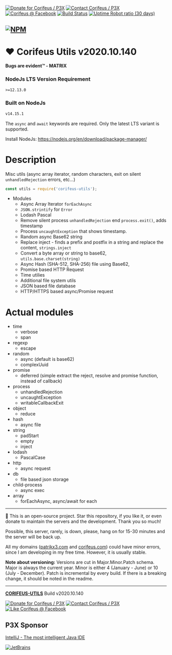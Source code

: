 [//]: #@corifeus-header

 

[![Donate for Corifeus / P3X](https://img.shields.io/badge/Donate-Corifeus-003087.svg)](https://paypal.me/patrikx3) [![Contact Corifeus / P3X](https://img.shields.io/badge/Contact-P3X-ff9900.svg)](https://www.patrikx3.com/en/front/contact) [![Corifeus @ Facebook](https://img.shields.io/badge/Facebook-Corifeus-3b5998.svg)](https://www.facebook.com/corifeus.software)  [![Build Status](https://api.travis-ci.com/patrikx3/corifeus-utils.svg?branch=master)](https://travis-ci.com/patrikx3/corifeus-utils)
[![Uptime Robot ratio (30 days)](https://img.shields.io/uptimerobot/ratio/m780749701-41bcade28c1ea8154eda7cca.svg)](https://uptimerobot.patrikx3.com/)




[![NPM](https://nodei.co/npm/corifeus-utils.png?downloads=true&downloadRank=true)](https://www.npmjs.com/package/corifeus-utils/)
---
# ❤️ Corifeus Utils v2020.10.140



**Bugs are evident™ - MATRIX️**
    

### NodeJs LTS Version Requirement
```txt
>=12.13.0
```

### Built on NodeJs
```txt
v14.15.1
```

The ```async``` and ```await``` keywords are required. Only the latest LTS variant is supported.

Install NodeJs:
https://nodejs.org/en/download/package-manager/



# Description

                        
[//]: #@corifeus-header:end

Misc utils (async array iterator, random characters, exit on silent ```unhandledRejection``` errors, etc...)

```js
const utils = require('corifeus-utils');
```

* Modules
  * Async Array Iterator ```forEachAsync```
  * ```JSON.strintify``` for ```Error```
  * Lodash Pascal
  * Remove silent process ```unhandledRejection``` end ```process.exit()```, adds timestamp
  * Process ```uncaughtException``` that shows timestamp.
  * Random async Base62 string
  * Replace inject - finds a prefix and postfix in a string and replace the content, ```strings.inject```
  * Convert a byte array or string to base62, ```utils.base.charset(string)```
  * Async Hash (SHA-512, SHA-256) file using Base62,
  * Promise based HTTP Request
  * Time utilies
  * Additional file system utils
  * JSON based file database
  * HTTP/HTTPS based async/Promise request
  
# Actual modules
  
* time
  * verbose
  * span
* regexp
  * escape
* random
  * async (default is base62)
  * complexUuid
* promise
  * deferred (simple extract the reject, resolve and promise function, instead of callback)
* process
  * unhandledRejection
  * uncaughtException
  * writableCallbackExit
* object
  * reduce
* hash
  * async file
* string
  * padStart
  * empty
  * inject
* lodash
  * PascalCase
* http
  * async request
* db
  * file based json storage
* child-process
  * async exec
* array
  * forEachAsync, async/await for each

  
[//]: #@corifeus-footer

---

🙏 This is an open-source project. Star this repository, if you like it, or even donate to maintain the servers and the development. Thank you so much!

Possible, this server, rarely, is down, please, hang on for 15-30 minutes and the server will be back up.

All my domains ([patrikx3.com](https://patrikx3.com) and [corifeus.com](https://corifeus.com)) could have minor errors, since I am developing in my free time. However, it is usually stable.

**Note about versioning:** Versions are cut in Major.Minor.Patch schema. Major is always the current year. Minor is either 4 (January - June) or 10 (July - December). Patch is incremental by every build. If there is a breaking change, it should be noted in the readme.


---

[**CORIFEUS-UTILS**](https://corifeus.com/corifeus-utils) Build v2020.10.140

[![Donate for Corifeus / P3X](https://img.shields.io/badge/Donate-Corifeus-003087.svg)](https://www.paypal.com/cgi-bin/webscr?cmd=_s-xclick&hosted_button_id=QZVM4V6HVZJW6)  [![Contact Corifeus / P3X](https://img.shields.io/badge/Contact-P3X-ff9900.svg)](https://www.patrikx3.com/en/front/contact) [![Like Corifeus @ Facebook](https://img.shields.io/badge/LIKE-Corifeus-3b5998.svg)](https://www.facebook.com/corifeus.software)


## P3X Sponsor

[IntelliJ - The most intelligent Java IDE](https://www.jetbrains.com/?from=patrikx3)

[![JetBrains](https://cdn.corifeus.com/assets/svg/jetbrains-logo.svg)](https://www.jetbrains.com/?from=patrikx3)




[//]: #@corifeus-footer:end
